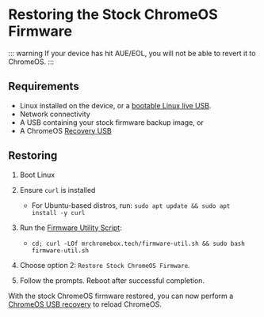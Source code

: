 # Restoring the Stock ChromeOS Firmware

::: warning
If your device has hit AUE/EOL, you will not be able to revert it to ChromeOS.
:::

## Requirements

* Linux installed on the device, or a [bootable Linux live USB](./bootableusb.md).
* Network connectivity
* A USB containing your stock firmware backup image, or
* A ChromeOS [Recovery USB](./making-recovery-usb.md)

## Restoring

1. Boot Linux

2. Ensure `curl` is installed
   * For Ubuntu-based distros, run: `sudo apt update && sudo apt install -y curl`

3. Run the [Firmware Utility Script](/docs/fwscript.md):
   * `cd; curl -LOf mrchromebox.tech/firmware-util.sh && sudo bash firmware-util.sh`

4. Choose option 2: `Restore Stock ChromeOS Firmware`.

5. Follow the prompts. Reboot after successful completion.

With the stock ChromeOS firmware restored, you can now perform a [ChromeOS USB recovery](./booting-recovery-usb.md) to reload ChromeOS.


